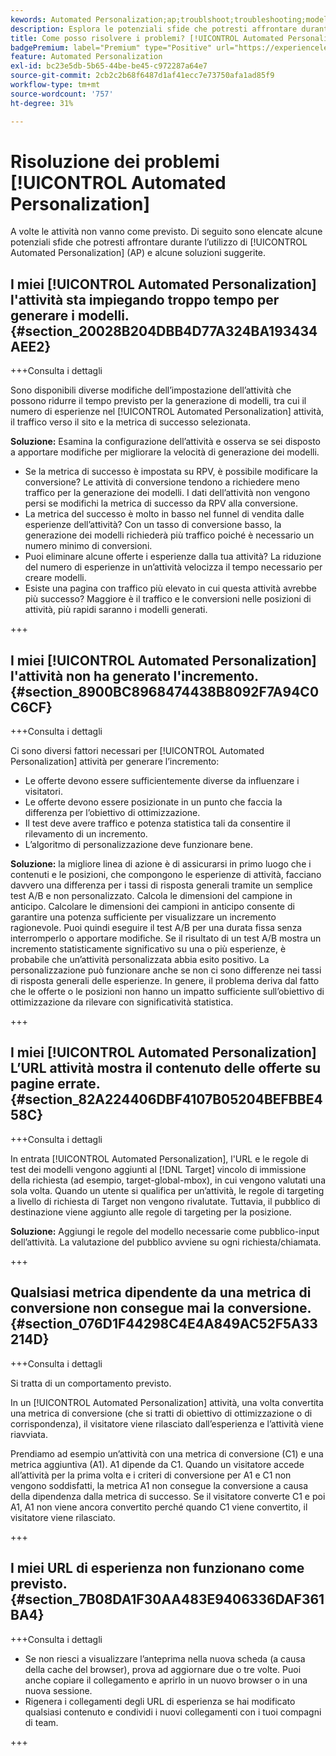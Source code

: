 ```yaml
---
kewords: Automated Personalization;ap;troublshoot;troubleshooting;model;lift
description: Esplora le potenziali sfide che potresti affrontare durante l’utilizzo di [!UICONTROL Automated Personalization] (AP) in Adobe Target, insieme alle soluzioni suggerite.
title: Come posso risolvere i problemi? [!UICONTROL Automated Personalization] attività?
badgePremium: label="Premium" type="Positive" url="https://experienceleague.adobe.com/docs/target/using/introduction/intro.html?lang=en#premium newtab=true" tooltip="Vedi cosa è incluso in Target Premium."
feature: Automated Personalization
exl-id: bc23e5db-5b65-44be-be45-c972287a64e7
source-git-commit: 2cb2c2b68f6487d1af41ecc7e73750afa1ad85f9
workflow-type: tm+mt
source-wordcount: '757'
ht-degree: 31%

---
```


# Risoluzione dei problemi [!UICONTROL Automated Personalization]

A volte le attività non vanno come previsto. Di seguito sono elencate alcune potenziali sfide che potresti affrontare durante l’utilizzo di [!UICONTROL Automated Personalization] (AP) e alcune soluzioni suggerite.

## I miei [!UICONTROL Automated Personalization] l&#39;attività sta impiegando troppo tempo per generare i modelli. {#section_20028B204DBB4D77A324BA193434AEE2}

+++Consulta i dettagli

Sono disponibili diverse modifiche dell’impostazione dell’attività che possono ridurre il tempo previsto per la generazione di modelli, tra cui il numero di esperienze nel [!UICONTROL Automated Personalization] attività, il traffico verso il sito e la metrica di successo selezionata.

**Soluzione:** Esamina la configurazione dell’attività e osserva se sei disposto a apportare modifiche per migliorare la velocità di generazione dei modelli.

* Se la metrica di successo è impostata su RPV, è possibile modificare la conversione? Le attività di conversione tendono a richiedere meno traffico per la generazione dei modelli. I dati dell’attività non vengono persi se modifichi la metrica di successo da RPV alla conversione.
* La metrica del successo è molto in basso nel funnel di vendita dalle esperienze dell’attività? Con un tasso di conversione basso, la generazione dei modelli richiederà più traffico poiché è necessario un numero minimo di conversioni.
* Puoi eliminare alcune offerte i esperienze dalla tua attività? La riduzione del numero di esperienze in un’attività velocizza il tempo necessario per creare modelli.
* Esiste una pagina con traffico più elevato in cui questa attività avrebbe più successo? Maggiore è il traffico e le conversioni nelle posizioni di attività, più rapidi saranno i modelli generati.

+++

## I miei [!UICONTROL Automated Personalization] l&#39;attività non ha generato l&#39;incremento. {#section_8900BC8968474438B8092F7A94C0C6CF}

+++Consulta i dettagli

Ci sono diversi fattori necessari per [!UICONTROL Automated Personalization] attività per generare l’incremento:

* Le offerte devono essere sufficientemente diverse da influenzare i visitatori.
* Le offerte devono essere posizionate in un punto che faccia la differenza per l’obiettivo di ottimizzazione.
* Il test deve avere traffico e potenza statistica tali da consentire il rilevamento di un incremento.
* L’algoritmo di personalizzazione deve funzionare bene.

**Soluzione:** la migliore linea di azione è di assicurarsi in primo luogo che i contenuti e le posizioni, che compongono le esperienze di attività, facciano davvero una differenza per i tassi di risposta generali tramite un semplice test A/B e non personalizzato. Calcola le dimensioni del campione in anticipo. Calcolare le dimensioni dei campioni in anticipo consente di garantire una potenza sufficiente per visualizzare un incremento ragionevole. Puoi quindi eseguire il test A/B per una durata fissa senza interromperlo o apportare modifiche. Se il risultato di un test A/B mostra un incremento statisticamente significativo su una o più esperienze, è probabile che un’attività personalizzata abbia esito positivo. La personalizzazione può funzionare anche se non ci sono differenze nei tassi di risposta generali delle esperienze. In genere, il problema deriva dal fatto che le offerte o le posizioni non hanno un impatto sufficiente sull’obiettivo di ottimizzazione da rilevare con significatività statistica.

+++

## I miei [!UICONTROL Automated Personalization] L’URL attività mostra il contenuto delle offerte su pagine errate. {#section_82A224406DBF4107B05204BEFBBE458C}

+++Consulta i dettagli

In entrata [!UICONTROL Automated Personalization], l&#39;URL e le regole di test dei modelli vengono aggiunti al [!DNL Target] vincolo di immissione della richiesta (ad esempio, target-global-mbox), in cui vengono valutati una sola volta. Quando un utente si qualifica per un’attività, le regole di targeting a livello di richiesta di Target non vengono rivalutate. Tuttavia, il pubblico di destinazione viene aggiunto alle regole di targeting per la posizione.

**Soluzione:** Aggiungi le regole del modello necessarie come pubblico-input dell’attività. La valutazione del pubblico avviene su ogni richiesta/chiamata.

+++

## Qualsiasi metrica dipendente da una metrica di conversione non consegue mai la conversione. {#section_076D1F44298C4E4A849AC52F5A33214D}

+++Consulta i dettagli

Si tratta di un comportamento previsto.

In un [!UICONTROL Automated Personalization] attività, una volta convertita una metrica di conversione (che si tratti di obiettivo di ottimizzazione o di corrispondenza), il visitatore viene rilasciato dall’esperienza e l’attività viene riavviata.

Prendiamo ad esempio un’attività con una metrica di conversione (C1) e una metrica aggiuntiva (A1). A1 dipende da C1. Quando un visitatore accede all’attività per la prima volta e i criteri di conversione per A1 e C1 non vengono soddisfatti, la metrica A1 non consegue la conversione a causa della dipendenza dalla metrica di successo. Se il visitatore converte C1 e poi A1, A1 non viene ancora convertito perché quando C1 viene convertito, il visitatore viene rilasciato.

+++

## I miei URL di esperienza non funzionano come previsto. {#section_7B08DA1F30AA483E9406336DAF361BA4}

+++Consulta i dettagli

* Se non riesci a visualizzare l’anteprima nella nuova scheda (a causa della cache del browser), prova ad aggiornare due o tre volte. Puoi anche copiare il collegamento e aprirlo in un nuovo browser o in una nuova sessione.
* Rigenera i collegamenti degli URL di esperienza se hai modificato qualsiasi contenuto e condividi i nuovi collegamenti con i tuoi compagni di team.

+++
